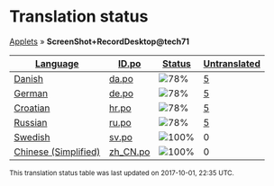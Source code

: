 <h1>Translation status</h1>
<p>
  <a href="../tables/README.md">Applets</a> &#187; <b>ScreenShot+RecordDesktop@tech71</b>
</p>

<table>
  <thead>
    <tr>
      <th>
        <a href="#" id="language">Language</a>
      </th>
      <th>
        <a href="#" id="idpo">ID.po</a>
      </th>
      <th>
        <a href="#" id="status">Status</a>
      </th>
      <th>
        <a href="#" id="untranslated">Untranslated</a>
      </th>
    </tr>
  </thead>
  <tbody>
    <tr>
      <td class="language" data-value="Danish">
        <a href="../tables/da.md">Danish</a>
      </td>
      <td class="idpo" data-value="da">
        <a href="../po/ScreenShot+RecordDesktop@tech71/da.po">da.po</a>
      </td>
      <td class="status" data-value="78">
        <img src="http://progressed.io/bar/78" alt="78%" />
      </td>
      <td class="untranslated" data-value="5">
        <a href="../po/ScreenShot+RecordDesktop@tech71/_da.po">5</a>
      </td>
    </tr>
    <tr>
      <td class="language" data-value="German">
        <a href="../tables/de.md">German</a>
      </td>
      <td class="idpo" data-value="de">
        <a href="../po/ScreenShot+RecordDesktop@tech71/de.po">de.po</a>
      </td>
      <td class="status" data-value="78">
        <img src="http://progressed.io/bar/78" alt="78%" />
      </td>
      <td class="untranslated" data-value="5">
        <a href="../po/ScreenShot+RecordDesktop@tech71/_de.po">5</a>
      </td>
    </tr>
    <tr>
      <td class="language" data-value="Croatian">
        <a href="../tables/hr.md">Croatian</a>
      </td>
      <td class="idpo" data-value="hr">
        <a href="../po/ScreenShot+RecordDesktop@tech71/hr.po">hr.po</a>
      </td>
      <td class="status" data-value="78">
        <img src="http://progressed.io/bar/78" alt="78%" />
      </td>
      <td class="untranslated" data-value="5">
        <a href="../po/ScreenShot+RecordDesktop@tech71/_hr.po">5</a>
      </td>
    </tr>
    <tr>
      <td class="language" data-value="Russian">
        <a href="../tables/ru.md">Russian</a>
      </td>
      <td class="idpo" data-value="ru">
        <a href="../po/ScreenShot+RecordDesktop@tech71/ru.po">ru.po</a>
      </td>
      <td class="status" data-value="78">
        <img src="http://progressed.io/bar/78" alt="78%" />
      </td>
      <td class="untranslated" data-value="5">
        <a href="../po/ScreenShot+RecordDesktop@tech71/_ru.po">5</a>
      </td>
    </tr>
    <tr>
      <td class="language" data-value="Swedish">
        <a href="../tables/sv.md">Swedish</a>
      </td>
      <td class="idpo" data-value="sv">
        <a href="../po/ScreenShot+RecordDesktop@tech71/sv.po">sv.po</a>
      </td>
      <td class="status" data-value="100">
        <img src="http://progressed.io/bar/100" alt="100%" />
      </td>
      <td class="untranslated" data-value="0">
        0
      </td>
    </tr>
    <tr>
      <td class="language" data-value="Chinese (Simplified)">
        <a href="../tables/zh_CN.md">Chinese (Simplified)</a>
      </td>
      <td class="idpo" data-value="zh_CN">
        <a href="../po/ScreenShot+RecordDesktop@tech71/zh_CN.po">zh_CN.po</a>
      </td>
      <td class="status" data-value="100">
        <img src="http://progressed.io/bar/100" alt="100%" />
      </td>
      <td class="untranslated" data-value="0">
        0
      </td>
    </tr>
  </tbody>
</table>

<p><sup>This translation status table was last updated on 2017-10-01, 22:35 UTC.</sup></p>
